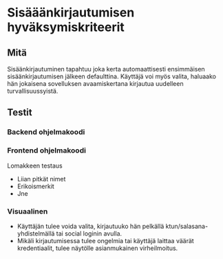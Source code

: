 # Sisääänkirjautumisen hyväksymiskriteerit
## Mitä
Sisäänkirjautuminen tapahtuu joka kerta automaattisesti ensimmäisen sisäänkirjautumisen jälkeen defaulttina. Käyttäjä voi myös valita, haluaako hän jokaisena sovelluksen avaamiskertana kirjautua uudelleen turvallisuussyistä. 

## Testit

### Backend ohjelmakoodi


### Frontend ohjelmakoodi

 Lomakkeen testaus
  - Liian pitkät nimet
  - Erikoismerkit
  - Jne

### Visuaalinen
- Käyttäjän tulee voida valita, kirjautuuko hän pelkällä ktun/salasana-yhdistelmällä tai social loginin avulla. 
- Mikäli kirjautumisessa tulee ongelmia tai käyttäjä laittaa väärät kredentiaalit, tulee näytölle asianmukainen virheilmoitus.
